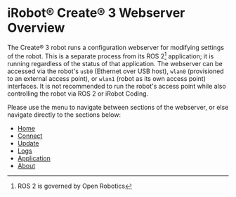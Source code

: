 # iRobot® Create® 3 Webserver Overview
The Create® 3 robot runs a configuration webserver for modifying settings of the robot.
This is a separate process from its ROS 2[^1] application; it is running regardless of the status of that application.
The webserver can be accessed via the robot's `usb0` (Ethernet over USB host), `wlan0` (provisioned to an external access point), or `wlan1` (robot as its own access point) interfaces.
It is not recommended to run the robot's access point while also controlling the robot via ROS 2 or iRobot Coding.

Please use the menu to navigate between sections of the webserver, or else navigate directly to the sections below:

- [Home](../webserver/home.md)
- [Connect](../webserver/connect.md)
- [Update](../webserver/update.md)
- [Logs](../webserver/logs.md)
- [Application](../webserver/application.md)
- [About](../webserver/about.md)

[^1]: ROS 2 is governed by Open Robotics
[^2]: All other trademarks mentioned are the property of their respective owners.